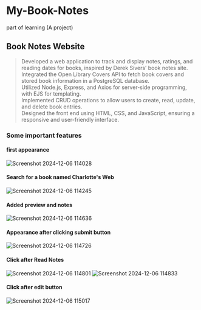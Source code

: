 # My-Book-Notes
part of learning (A project)

## Book Notes Website

> Developed a web application to track and display notes, ratings, and reading dates for books, inspired by Derek Sivers’ book notes site. <br>
> Integrated the Open Library Covers API to fetch book covers and stored book information in a PostgreSQL database. <br> 
> Utilized Node.js, Express, and Axios for server-side programming, with EJS for templating. <br>
> Implemented CRUD operations to allow users to create, read, update, and delete book entries. <br>
> Designed the front end using HTML, CSS, and JavaScript, ensuring a responsive and user-friendly interface. <br>

### Some important features

#### first appearance
![Screenshot 2024-12-06 114028](https://github.com/user-attachments/assets/c1050016-c5c3-455f-bac4-bb273cffe5cd)

#### Search for a book named Charlotte's Web
![Screenshot 2024-12-06 114245](https://github.com/user-attachments/assets/3d4758dc-88ac-4473-ad6a-4d238d615293)

#### Added preview and notes
![Screenshot 2024-12-06 114636](https://github.com/user-attachments/assets/804434d9-a2fe-47ce-bcbb-24b8fc12be26)

#### Appearance after clicking submit button
![Screenshot 2024-12-06 114726](https://github.com/user-attachments/assets/1a8df24e-2e9a-4a76-80e0-177a0d323593)

#### Click after Read Notes
![Screenshot 2024-12-06 114801](https://github.com/user-attachments/assets/22c81898-8176-4def-a0b9-c1f2b83c9d9a)
![Screenshot 2024-12-06 114833](https://github.com/user-attachments/assets/e444e495-7a45-4720-a316-580a1f9abd13)

#### Click after edit button
![Screenshot 2024-12-06 115017](https://github.com/user-attachments/assets/92404f54-a429-49d3-828e-b968ffbd18e6)
